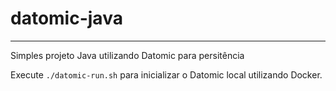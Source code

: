 # datomic-java
-----

Simples projeto Java utilizando Datomic para persitência 

Execute ``./datomic-run.sh`` para inicializar o Datomic local utilizando Docker.